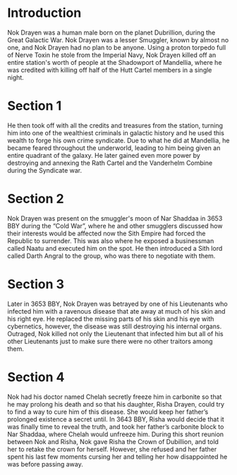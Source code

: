 # Introduction

Nok Drayen was a human male born on the planet Dubrillion, during the Great Galactic War.
Nok Drayen was a lesser Smuggler, known by almost no one, and Nok Drayen had no plan to be anyone.
Using a proton torpedo full of Nerve Toxin he stole from the Imperial Navy, Nok Drayen killed off an entire station's worth of people at the Shadowport of Mandellia, where he was credited with killing off half of the Hutt Cartel members in a single night.

# Section 1

He then took off with all the credits and treasures from the station, turning him into one of the wealthiest criminals in galactic history and he used this wealth to forge his own crime syndicate.
Due to what he did at Mandellia, he became feared throughout the underworld, leading to him being given an entire quadrant of the galaxy.
He later gained even more power by destroying and annexing the Rath Cartel and the Vanderhelm Combine during the Syndicate war.

# Section 2

Nok Drayen was present on the smuggler's moon of Nar Shaddaa in 3653 BBY during the “Cold War”, where he and other smugglers discussed how their interests would be affected now the Sith Empire had forced the Republic to surrender.
This was also where he exposed a businessman called Naatu and executed him on the spot.
He then introduced a Sith lord called Darth Angral to the group, who was there to negotiate with them.

# Section 3

Later in  3653 BBY, Nok Drayen was betrayed by one of his Lieutenants who infected him with a ravenous disease that ate away at much of his skin and his right eye.
He replaced the missing parts of his skin and his eye with cybernetics, however, the disease was still destroying his internal organs.
Outraged, Nok killed not only the Lieutenant that infected him but all of his other Lieutenants just to make sure there were no other traitors among them.

# Section 4

Nok had his doctor named Chelah secretly freeze him in carbonite so that he may prolong his death and so that his daughter, Risha Drayen, could try to find a way to cure him of this disease.
She would keep her father’s prolonged existence a secret until.
In 3643 BBY, Risha would decide that it was finally time to reveal the truth, and took her father’s carbonite block to Nar Shaddaa, where Chelah would unfreeze him.
During this short reunion between Nok and Risha, Nok gave Risha the Crown of Dubillion, and told her to retake the crown for herself.
However, she refused and her father spent his last few moments cursing her and telling her how disappointed he was before passing away.
